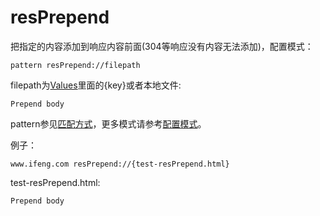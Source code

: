 # resPrepend

把指定的内容添加到响应内容前面(304等响应没有内容无法添加)，配置模式：

	pattern resPrepend://filepath
	
filepath为[Values](http://local.whistlejs.com/#values)里面的{key}或者本地文件:

	Prepend body

pattern参见[匹配方式](../pattern.html)，更多模式请参考[配置模式](../mode.html)。

例子：

	www.ifeng.com resPrepend://{test-resPrepend.html}
	

test-resPrepend.html:

	Prepend body
	